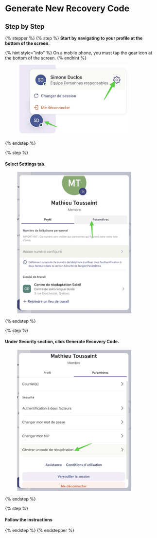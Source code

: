 # Generate New Recovery Code

## Step by Step

{% stepper %}
{% step %}
**Start by navigating to your profile at the bottom of the screen.**

{% hint style="info" %}
On a mobile phone, you must tap the gear icon at the bottom of the screen.
{% endhint %}

<div align="left"><figure><img src="../../.gitbook/assets/acceder-les-parametres-patients.jpeg" alt="" width="375"><figcaption></figcaption></figure></div>
{% endstep %}

{% step %}
#### Select Settings tab.

<div align="left"><figure><img src="../../.gitbook/assets/generer-un-nouveau-code-de-recuperation  - Step 3.jpeg" alt="" width="375"><figcaption></figcaption></figure></div>
{% endstep %}

{% step %}
#### Under Security section, click Generate Recovery Code.

<div align="left"><figure><img src="../../.gitbook/assets/generer-un-nouveau-code-de-recuperation  - Step 4.jpeg" alt="" width="375"><figcaption></figcaption></figure></div>
{% endstep %}

{% step %}
#### Follow the instructions
{% endstep %}
{% endstepper %}
